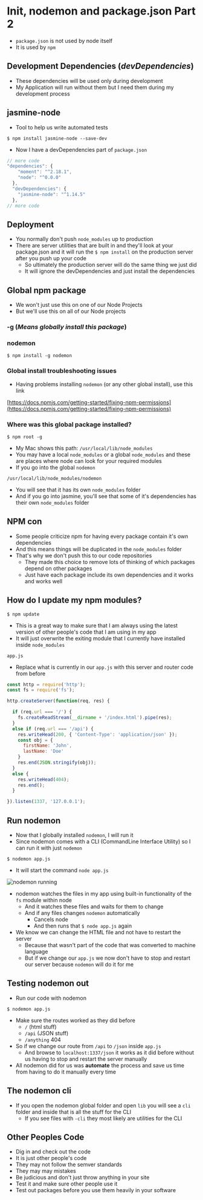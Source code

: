# Init, nodemon and package.json Part 2
* `package.json` is not used by node itself
* It is used by `npm`

## Development Dependencies (_devDependencies_)
* These dependencies will be used only during development
* My Application will run without them but I need them during my development process

## jasmine-node
* Tool to help us write automated tests

`$ npm install jasmine-node --save-dev`

* Now I have a devDependencies part of `package.json`

```js
// more code
"dependencies": {
    "moment": "^2.18.1",
    "node": "^0.0.0"
  },
  "devDependencies": {
    "jasmine-node": "^1.14.5"
  },
// more code
```

## Deployment
* You normally don't push `node_modules` up to production
* There are server utilities that are built in and they'll look at your package.json and it will run the `$ npm install` on the production server after you push up your code
    - So ultimately the production server will do the same thing we just did
    - It will ignore the devDependencies and just install the dependencies

## Global npm package
* We won't just use this on one of our Node Projects
* But we'll use this on all of our Node projects

### -g (_Means globally install this package_)

### nodemon
`$ npm install -g nodemon`

### Global install troubleshooting issues
* Having problems installing `nodemon` (or any other global install), use this link

[https://docs.npmjs.com/getting-started/fixing-npm-permissions](https://docs.npmjs.com/getting-started/fixing-npm-permissions)

### Where was this global package installed?
`$ npm root -g`

* My Mac shows this path: `/usr/local/lib/node_modules`
* You may have a local `node_modules` or a global `node_modules` and these are places where node can look for your required modules
* If you go into the global `nodemon`

`/usr/local/lib/node_modules/nodemon`

* You will see that it has its own `node_modules` folder
* And if you go into jasmine, you'll see that some of it's dependencies has their own `node_modules` folder

## NPM con
* Some people criticize npm for having every package contain it's own dependencies
* And this means things will be duplicated in the `node_modules` folder
* That's why we don't push this to our code repositories
    - They made this choice to remove lots of thinking of which packages depend on other packages
    - Just have each package include its own dependencies and it works and works well

## How do I update my npm modules?
`$ npm update` 

* This is a great way to make sure that I am always using the latest version of other people's code that I am using in my app
* It will just overwrite the exiting module that I currently have installed inside `node_modules`

`app.js`

* Replace what is currently in our `app.js` with this server and router code from before

```js
const http = require('http');
const fs = require('fs');

http.createServer(function(req, res) {

  if (req.url === '/') {
    fs.createReadStream(__dirname + '/index.html').pipe(res);
  }
  else if (req.url === '/api') {
    res.writeHead(200, { 'Content-Type': 'application/json' });
    const obj = {
      firstName: 'John',
      lastName: 'Doe'
    }
    res.end(JSON.stringify(obj));
  }
  else {
    res.writeHead(404);
    res.end();
  }

}).listen(1337, '127.0.0.1');
```

## Run nodemon
* Now that I globally installed `nodemon`, I will run it
* Since nodemon comes with a CLI (CommandLine Interface Utility) so I can run it with just `nodemon`

`$ nodemon app.js`

* It will start the command `node app.js`

![nodemon running](https://i.imgur.com/DxD6GLf.png)

* nodemon watches the files in my app using built-in functionality of the `fs` module within node
    - And it watches these files and waits for them to change
    - And if any files changes `nodemon` automatically
        + Cancels node
        + And then runs that `$ node app.js` again
* We know we can change the HTML file and not have to restart the server
    - Because that wasn't part of the code that was converted to machine language
    - But if we change our `app.js` we now don't have to stop and restart our server because `nodemon` will do it for me

## Testing nodemon out
* Run our code with nodemon

`$ nodemon app.js`

* Make sure the routes worked as they did before
    - `/` (html stuff)
    - `/api` (JSON stuff)
    - `/anything` 404
* So if we change our route from `/api` to `/json` inside `app.js`
    - And browse to `localhost:1337/json` it works as it did before without us having to stop and restart the server manually
* All nodemon did for us was **automate** the process and save us time from having to do it manually every time

## The nodemon cli
* If you open the nodemon global folder and open `lib` you will see a `cli` folder and inside that is all the stuff for the CLI
    - If you see files with `-cli` they most likely are utilities for the CLI

## Other Peoples Code
* Dig in and check out the code
* It is just other people's code
* They may not follow the semver standards
* They may may mistakes
* Be judicious and don't just throw anything in your site
* Test it and make sure other people use it
* Test out packages before you use them heavily in your software 

